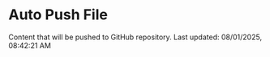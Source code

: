 # Auto Push File

Content that will be pushed to GitHub repository.
Last updated: 08/01/2025, 08:42:21 AM